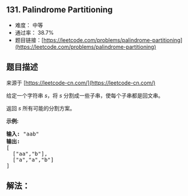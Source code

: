 ## 131. Palindrome Partitioning

- 难度： 中等
- 通过率： 38.7%
- 题目链接：[https://leetcode.com/problems/palindrome-partitioning](https://leetcode.com/problems/palindrome-partitioning)


## 题目描述

来源于 [https://leetcode-cn.com/](https://leetcode-cn.com/)

<p>给定一个字符串 <em>s</em>，将<em> s </em>分割成一些子串，使每个子串都是回文串。</p>

<p>返回 <em>s</em> 所有可能的分割方案。</p>

<p><strong>示例:</strong></p>

<pre><strong>输入:</strong>&nbsp;&quot;aab&quot;
<strong>输出:</strong>
[
  [&quot;aa&quot;,&quot;b&quot;],
  [&quot;a&quot;,&quot;a&quot;,&quot;b&quot;]
]</pre>


## 解法：